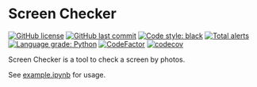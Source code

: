 # Screen Checker

[![GitHub license](https://img.shields.io/github/license/ccxxxi/screen-checker)](LICENSE)
[![GitHub last commit](https://img.shields.io/github/last-commit/ccxxxi/screen-checker)](https://github.com/CCXXXI/screen-checker/commits)
[![Code style: black](https://img.shields.io/badge/code%20style-black-000000.svg)](https://github.com/psf/black)
[![Total alerts](https://img.shields.io/lgtm/alerts/g/CCXXXI/screen-checker.svg?logo=lgtm&logoWidth=18)](https://lgtm.com/projects/g/CCXXXI/screen-checker/alerts/)
[![Language grade: Python](https://img.shields.io/lgtm/grade/python/g/CCXXXI/screen-checker.svg?logo=lgtm&logoWidth=18)](https://lgtm.com/projects/g/CCXXXI/screen-checker/context:python)
[![CodeFactor](https://www.codefactor.io/repository/github/ccxxxi/screen-checker/badge)](https://www.codefactor.io/repository/github/ccxxxi/screen-checker)
[![codecov](https://codecov.io/gh/CCXXXI/screen-checker/branch/main/graph/badge.svg?token=7yynvFgJSD)](https://codecov.io/gh/CCXXXI/screen-checker)

Screen Checker is a tool to check a screen by photos.

See [example.ipynb](example.ipynb) for usage.
